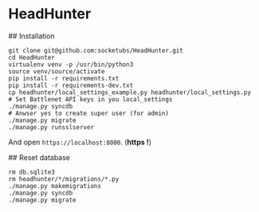 # HeadHunter

## Installation

```
git clone git@github.com:socketubs/HeadHunter.git
cd HeadHunter
virtualenv venv -p /usr/bin/python3
source venv/source/activate
pip install -r requirements.txt
pip install -r requirements-dev.txt
cp headhunter/local_settings_example.py headhunter/local_settings.py
# Set Battlenet API keys in you local_settings
./manage.py syncdb
# Anwser yes to create super user (for admin)
./manage.py migrate
./manage.py runsslserver
```

And open `https://localhost:8000`. (**https !**)

## Reset database

```
rm db.sqlite3
rm headhunter/*/migrations/*.py
./manage.py makemigrations
./manage.py syncdb
./manage.py migrate
```
